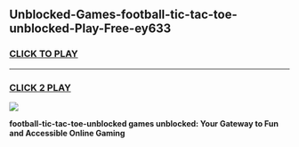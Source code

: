 
## Unblocked-Games-football-tic-tac-toe-unblocked-Play-Free-ey633
<h3>
<a href="https://premium76.site?title=football-tic-tac-toe-unblocked&ref=18A1">CLICK TO PLAY</a></h3>
<hr>

<h3>
<a href="https://premium76.site?title=football-tic-tac-toe-unblocked&ref=18A1">CLICK 2 PLAY</a>
  
</h3>

<a href="https://premium76.site?title=football-tic-tac-toe-unblocked&ref=18A1"><img src="https://clearcache.store/games.png"></a>


**football-tic-tac-toe-unblocked games unblocked: Your Gateway to Fun and Accessible Online Gaming**
